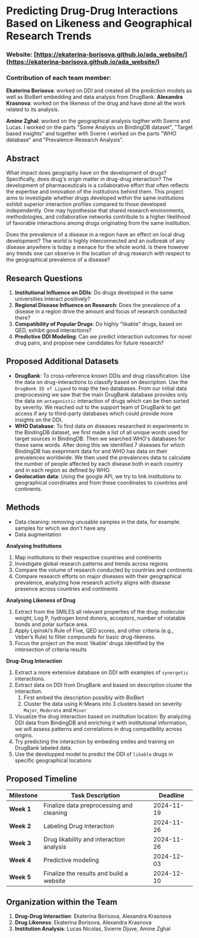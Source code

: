 # Predicting Drug-Drug Interactions Based on Likeness and Geographical Research Trends

### Website: [https://ekaterina-borisova.github.io/ada_website/](https://ekaterina-borisova.github.io/ada_website/)

### Contribution of each team member:
**Ekaterina Borisova**: worked on DDI and created all the prediction models as well as BioBert embedding and data analysis from DrugBank.
**Alexandra Krasnova**: worked on the likeness of the drug and have done all the work related to its analysis.

**Amine Zghal**: worked on the geographical analysis togther with Sverre and Lucas. I worked on the parts "Some Analysis on BindingDB dataset", "Target based insights" and together with Sverre I worked on the parts "WHO database" and "Prevalence-Research Analysis".

## Abstract 
What impact does geography have on the development of drugs? Specifically, does drug's origin matter in drug-drug interaction? The development of pharmaceuticals is a collaborative effort that often reflects the expertise and innovation of the institutions behind them. This project aims to investigate whether drugs developed within the same institutions exhibit superior interaction profiles compared to those developed independently. One may hypothesise that shared research environments, methodologies, and collaborative networks contribute to a higher likelihood of favorable interactions among drugs originating from the same institution. 

Does the prevalence of a disease in a region have an effect on local drug development? The world is highly interconnected and an outbreak of any disease anywhere is today a menace for the whole world. Is there however any trends one can observe in the location of drug research with respect to the geographical prevalence of a disease?

## Research Questions 
1. **Institutional Influence on DDIs**: Do drugs developed in the same universities interact positively?
2. **Regional Disease Influence on Research**: Does the prevalence of a disease in a region drive the amount and focus of research conducted there?  
3. **Compatibility of Popular Drugs**: Do highly "likable" drugs, based on QED, exhibit good interactions?
4. **Predictive DDI Modeling**: Can we predict interaction outcomes for novel drug pairs, and propose new candidates for future research? 


## Proposed Additional Datasets
- **DrugBank**: To cross-reference known DDIs and drug classification. Use the data on drug-interactions to classify based on description. Use the `DrugBank ID of Ligand` to map the two databases. From our initial data preprocessing we saw that the main DrugBank database provides only the data on `antagonistic` interaction of drugs which can be then sorted by severity. We reached out to the support team of DrugBank to get access if any to third-party databases which could provide more insights on the DDI.
- **WHO Database**: To find data on diseases researched in experiments in the BindingDB dataset, we first made a list of all unique words used for target sources in BindingDB. Then we searched WHO's databases for these same words. After doing this we identified 7 diseases for which BindingDB has exepriment data for and WHO has data on their prevalences worldwide. We then used the prevalences data to calculate the number of people affected by each disease both in each country and in each region as defined by WHO.
- **Geolocation data**: Using the google API, we try to link institutions to geographical coordinates and from these coordinates to countries and continents.  

## Methods

- Data cleaning: removing unusable samples in the data, for example: samples for which we don't have any  
- Data augmentation

**Analysing Institutions** 
1. Map institutions to their respective countries and continents
2. Investigate global research patterns and trends across regions
3. Compare the volume of research conducted by countries and continents
4. Compare research efforts on major diseases with their geographical prevalence, analyzing how research activity aligns with disease presence across countries and continents

**Analysing Likeness of Drug**
1. Extract from the SMILES all relevant properties of the drug: molecular weight, Log P, hydrogen bond donors, acceptors, number of rotatable bonds and polar surface area.
2. Apply Lipinski’s Rule of Five, QED scores, and other criteria (e.g., Veber’s Rule) to filter compounds for basic drug-likeness.
3. Focus the project on the most ‘likable’ drugs identified by the intersection of criteria results

**Drug-Drug Interaction**
1. Extract a more extensive database on DDI with examples of `synergetic` interactions.
2. Extract data on DDI from DrugBank and based on description cluster the interaction.
   1) First embed the description possibly with BioBert 
   2) Cluster the data using K-Means into 3 clusters based on severity `Major`, `Moderate` and `Minor`
3. Visualize the drug interaction based on institution location:
	By analyzing DDI data from BindingDB and enriching it with institutional information, we will assess patterns and correlations in drug compatibility across origins.
4. Try predicting the interaction by embeding smiles and training on DrugBank labeled data.
5. Use the developped model to predict the DDI of `likable` drugs in specific geographical locations


## Proposed Timeline
| Milestone         | Task Description                         | Deadline   |
|-------------------|------------------------------------------|------------|
| **Week 1**        | Finalize data preprocessing and cleaning | 2024-11-19 |
| **Week 2**        | Labeling Drug Interaction                | 2024-11-26 |
| **Week 3**        | Drug likability and interaction analysis | 2024-11-26 |
| **Week 4**        | Predictive modeling                      | 2024-12-03 |
| **Week 5**        | Finalize the results and build a website | 2024-12-10 |

## Organization within the Team
1. **Drug-Drug Interaction**: Ekaterina Borisova, Alexandra Krasnova
2. **Drug Likeness**: Ekaterina Borisova, Alexandra Krasnova
3. **Institution Analysis**: Lucas Nicolas, Svierre Djuve, Amine Zghal
